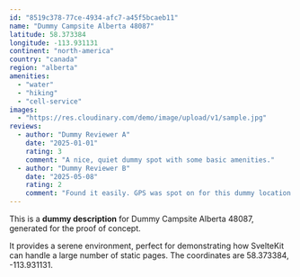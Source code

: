 ```yaml
---
id: "8519c378-77ce-4934-afc7-a45f5bcaeb11"
name: "Dummy Campsite Alberta 48087"
latitude: 58.373384
longitude: -113.931131
continent: "north-america"
country: "canada"
region: "alberta"
amenities:
  - "water"
  - "hiking"
  - "cell-service"
images:
  - "https://res.cloudinary.com/demo/image/upload/v1/sample.jpg"
reviews:
  - author: "Dummy Reviewer A"
    date: "2025-01-01"
    rating: 3
    comment: "A nice, quiet dummy spot with some basic amenities."
  - author: "Dummy Reviewer B"
    date: "2025-05-08"
    rating: 2
    comment: "Found it easily. GPS was spot on for this dummy location."
---
```


This is a **dummy description** for Dummy Campsite Alberta 48087, generated for the proof of concept.

It provides a serene environment, perfect for demonstrating how SvelteKit can handle a large number of static pages. The coordinates are 58.373384, -113.931131.
